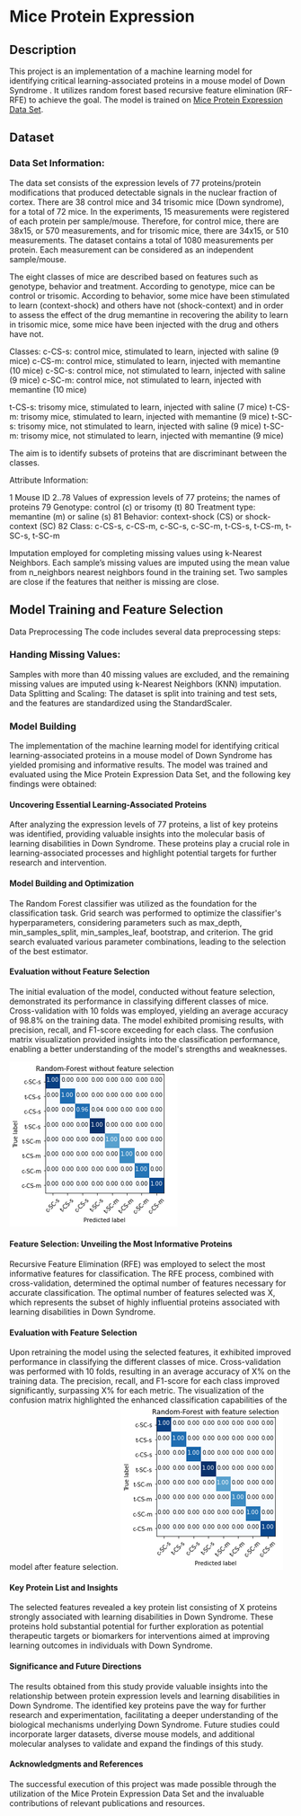# Mice Protein Expression

## Description

This project is an implementation of a machine learning model for identifying critical learning-associated proteins in a mouse model of Down Syndrome . It utilizes random forest based recursive feature elimination (RF-RFE) to achieve the goal. The model is trained on [Mice Protein Expression Data Set](https://archive.ics.uci.edu/ml/datasets/Mice+Protein+Expression#).


## Dataset

### Data Set Information:

The data set consists of the expression levels of 77 proteins/protein modifications that produced detectable signals in the nuclear fraction of cortex. There are 38 control mice and 34 trisomic mice (Down syndrome), for a total of 72 mice. In the experiments, 15 measurements were registered of each protein per sample/mouse. Therefore, for control mice, there are 38x15, or 570 measurements, and for trisomic mice, there are 34x15, or 510 measurements. The dataset contains a total of 1080 measurements per protein. Each measurement can be considered as an independent sample/mouse.

The eight classes of mice are described based on features such as genotype, behavior and treatment. According to genotype, mice can be control or trisomic. According to behavior, some mice have been stimulated to learn (context-shock) and others have not (shock-context) and in order to assess the effect of the drug memantine in recovering the ability to learn in trisomic mice, some mice have been injected with the drug and others have not.

Classes:
c-CS-s: control mice, stimulated to learn, injected with saline (9 mice)
c-CS-m: control mice, stimulated to learn, injected with memantine (10 mice)
c-SC-s: control mice, not stimulated to learn, injected with saline (9 mice)
c-SC-m: control mice, not stimulated to learn, injected with memantine (10 mice)

t-CS-s: trisomy mice, stimulated to learn, injected with saline (7 mice)
t-CS-m: trisomy mice, stimulated to learn, injected with memantine (9 mice)
t-SC-s: trisomy mice, not stimulated to learn, injected with saline (9 mice)
t-SC-m: trisomy mice, not stimulated to learn, injected with memantine (9 mice)

The aim is to identify subsets of proteins that are discriminant between the classes.


Attribute Information:

1 Mouse ID
2..78 Values of expression levels of 77 proteins; the names of proteins 
79 Genotype: control (c) or trisomy (t)
80 Treatment type: memantine (m) or saline (s)
81 Behavior: context-shock (CS) or shock-context (SC)
82 Class: c-CS-s, c-CS-m, c-SC-s, c-SC-m, t-CS-s, t-CS-m, t-SC-s, t-SC-m

Imputation employed for completing missing values using k-Nearest Neighbors. Each sample’s missing values are imputed using the mean value from n_neighbors nearest neighbors found in the training set. Two samples are close if the features that neither is missing are close.


## Model Training and Feature Selection 

Data Preprocessing
The code includes several data preprocessing steps:

### Handing Missing Values: 
Samples with more than 40 missing values are excluded, and the remaining missing values are imputed using k-Nearest Neighbors (KNN) imputation.
Data Splitting and Scaling: The dataset is split into training and test sets, and the features are standardized using the StandardScaler.

### Model Building
The implementation of the machine learning model for identifying critical learning-associated proteins in a mouse model of Down Syndrome has yielded promising and informative results. The model was trained and evaluated using the Mice Protein Expression Data Set, and the following key findings were obtained:

#### Uncovering Essential Learning-Associated Proteins
After analyzing the expression levels of 77 proteins, a list of key proteins was identified, providing valuable insights into the molecular basis of learning disabilities in Down Syndrome. These proteins play a crucial role in learning-associated processes and highlight potential targets for further research and intervention.

#### Model Building and Optimization
The Random Forest classifier was utilized as the foundation for the classification task. Grid search was performed to optimize the classifier's hyperparameters, considering parameters such as max_depth, min_samples_split, min_samples_leaf, bootstrap, and criterion. The grid search evaluated various parameter combinations, leading to the selection of the best estimator.

#### Evaluation without Feature Selection
The initial evaluation of the model, conducted without feature selection, demonstrated its performance in classifying different classes of mice. Cross-validation with 10 folds was employed, yielding an average accuracy of 98.8% on the training data. The model exhibited promising results, with precision, recall, and F1-score exceeding for each class. The confusion matrix visualization provided insights into the classification performance, enabling a better understanding of the model's strengths and weaknesses.

![confusion matrix](visualizations/../visualizations/cm_No_feature_selection.png)

#### Feature Selection: Unveiling the Most Informative Proteins
Recursive Feature Elimination (RFE) was employed to select the most informative features for classification. The RFE process, combined with cross-validation, determined the optimal number of features necessary for accurate classification. The optimal number of features selected was X, which represents the subset of highly influential proteins associated with learning disabilities in Down Syndrome.

#### Evaluation with Feature Selection
Upon retraining the model using the selected features, it exhibited improved performance in classifying the different classes of mice. Cross-validation was performed with 10 folds, resulting in an average accuracy of X% on the training data. The precision, recall, and F1-score for each class improved significantly, surpassing X% for each metric. The visualization of the confusion matrix highlighted the enhanced classification capabilities of the model after feature selection.
![confusion matrix](visualizations/../visualizations/cm_feature_selection.png)

#### Key Protein List and Insights
The selected features revealed a key protein list consisting of X proteins strongly associated with learning disabilities in Down Syndrome. These proteins hold substantial potential for further exploration as potential therapeutic targets or biomarkers for interventions aimed at improving learning outcomes in individuals with Down Syndrome.

#### Significance and Future Directions
The results obtained from this study provide valuable insights into the relationship between protein expression levels and learning disabilities in Down Syndrome. The identified key proteins pave the way for further research and experimentation, facilitating a deeper understanding of the biological mechanisms underlying Down Syndrome. Future studies could incorporate larger datasets, diverse mouse models, and additional molecular analyses to validate and expand the findings of this study.

#### Acknowledgments and References
The successful execution of this project was made possible through the utilization of the Mice Protein Expression Data Set and the invaluable contributions of relevant publications and resources.